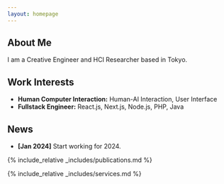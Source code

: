 ```yaml
---
layout: homepage
---
```


## About Me

I am a Creative Engineer and HCI Researcher based in Tokyo.

## Work Interests

- **Human Computer Interaction:** Human-AI Interaction, User Interface
- **Fullstack Engineer:** React.js, Next.js, Node.js, PHP, Java

## News

- **[Jan 2024]** Start working for 2024.

{% include_relative _includes/publications.md %}

{% include_relative _includes/services.md %}
